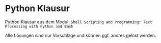 # Python Klausur

Python Klausur aus dem Modul: 
`Shell Scripting and Programming: Text Processing with Python and Bash`

Alle Lösungen sind nur Vorschläge und können ggf. andres gelöst werden.